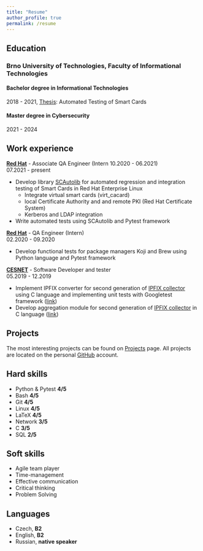 ```yaml
---
title: "Resume"
author_profile: true
permalink: /resume
---
```

## Education

### **Brno University of Technologies, Faculty of Informational Technologies**

#### Bachelor degree in Informational Technologies

2018 - 2021, [Thesis](https://www.fit.vut.cz/study/thesis/24161/.cs): Automated Testing of Smart Cards

#### Master degree in Cybersecurity

2021 - 2024

## Work experience

**[Red Hat](https://www.redhat.com/)** - Associate QA Engineer (Intern 10.2020 - 06.2021)\
07.2021 - present

+ Develop library [SCAutolib](https://github.com/x00Pavel/SCAutolib) for automated regression and integration testing of
Smart Cards in Red Hat Enterprise Linux
  + Integrate virtual smart cards (virt_cacard)
  + local Certificate Authority and and remote PKI (Red Hat Certificate System)
  + Kerberos and LDAP integration
+ Write automated tests using SCAutolib and Pytest framework

**[Red Hat](https://www.redhat.com/)** - QA Engineer (Intern) \
02.2020 - 09.2020

+ Develop functional tests for package managers Koji and Brew using Python
language and Pytest framework

**[CESNET](https://www.cesnet.cz/)** - Software Developer and tester\
05.2019 - 12.2019

+ Implement IPFIX converter for second generation of
[IPFIX collector](https://github.com/CESNET/ipfixcol2) using C language and
implementing unit tests with Googletest framework
([link](\href{https://github.com/x00Pavel/libfds/tree/json/src/converters))
+ Develop aggregation module for second generation of
[IPFIX collector](https://github.com/CESNET/ipfixcol2) in C language
([link](https://github.com/x00Pavel/libfds/tree/agregator/src/aggregator))

## Projects

The most interesting projects can be found on [Projects](/projects) page.
All projects are located on the personal [GitHub](https://github.com/x00Pavel) account.

## Hard skills

+ Python & Pytest **4/5**
+ Bash **4/5**
+ Git **4/5**
+ Linux **4/5**
+ LaTeX **4/5**
+ Network **3/5**
+ C **3/5**
+ SQL **2/5**

## Soft skills

+ Agile team player
+ Time-management
+ Effective communication
+ Critical thinking
+ Problem Solving

## Languages

+ Czech, **B2**
+ English, **B2**
+ Russian, **native speaker**
